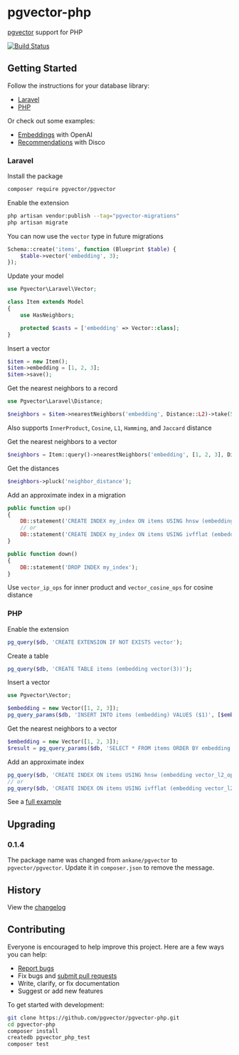 # pgvector-php

[pgvector](https://github.com/pgvector/pgvector) support for PHP

[![Build Status](https://github.com/pgvector/pgvector-php/actions/workflows/build.yml/badge.svg)](https://github.com/pgvector/pgvector-php/actions)

## Getting Started

Follow the instructions for your database library:

- [Laravel](#laravel)
- [PHP](#php)

Or check out some examples:

- [Embeddings](examples/openai_embeddings.php) with OpenAI
- [Recommendations](examples/disco/example.php) with Disco

### Laravel

Install the package

```sh
composer require pgvector/pgvector
```

Enable the extension

```sh
php artisan vendor:publish --tag="pgvector-migrations"
php artisan migrate
```

You can now use the `vector` type in future migrations

```php
Schema::create('items', function (Blueprint $table) {
    $table->vector('embedding', 3);
});
```

Update your model

```php
use Pgvector\Laravel\Vector;

class Item extends Model
{
    use HasNeighbors;

    protected $casts = ['embedding' => Vector::class];
}
```

Insert a vector

```php
$item = new Item();
$item->embedding = [1, 2, 3];
$item->save();
```

Get the nearest neighbors to a record

```php
use Pgvector\Laravel\Distance;

$neighbors = $item->nearestNeighbors('embedding', Distance::L2)->take(5)->get();
```

Also supports `InnerProduct`, `Cosine`, `L1`, `Hamming`, and `Jaccard` distance

Get the nearest neighbors to a vector

```php
$neighbors = Item::query()->nearestNeighbors('embedding', [1, 2, 3], Distance::L2)->take(5)->get();
```

Get the distances

```php
$neighbors->pluck('neighbor_distance');
```

Add an approximate index in a migration

```php
public function up()
{
    DB::statement('CREATE INDEX my_index ON items USING hnsw (embedding vector_l2_ops)');
    // or
    DB::statement('CREATE INDEX my_index ON items USING ivfflat (embedding vector_l2_ops) WITH (lists = 100)');
}

public function down()
{
    DB::statement('DROP INDEX my_index');
}
```

Use `vector_ip_ops` for inner product and `vector_cosine_ops` for cosine distance

### PHP

Enable the extension

```php
pg_query($db, 'CREATE EXTENSION IF NOT EXISTS vector');
```

Create a table

```php
pg_query($db, 'CREATE TABLE items (embedding vector(3))');
```

Insert a vector

```php
use Pgvector\Vector;

$embedding = new Vector([1, 2, 3]);
pg_query_params($db, 'INSERT INTO items (embedding) VALUES ($1)', [$embedding]);
```

Get the nearest neighbors to a vector

```php
$embedding = new Vector([1, 2, 3]);
$result = pg_query_params($db, 'SELECT * FROM items ORDER BY embedding <-> $1 LIMIT 5', [$embedding]);
```

Add an approximate index

```php
pg_query($db, 'CREATE INDEX ON items USING hnsw (embedding vector_l2_ops)');
// or
pg_query($db, 'CREATE INDEX ON items USING ivfflat (embedding vector_l2_ops) WITH (lists = 100)');
```

See a [full example](examples/pgsql.php)

## Upgrading

### 0.1.4

The package name was changed from `ankane/pgvector` to `pgvector/pgvector`. Update it in `composer.json` to remove the message.

## History

View the [changelog](https://github.com/pgvector/pgvector-php/blob/master/CHANGELOG.md)

## Contributing

Everyone is encouraged to help improve this project. Here are a few ways you can help:

- [Report bugs](https://github.com/pgvector/pgvector-php/issues)
- Fix bugs and [submit pull requests](https://github.com/pgvector/pgvector-php/pulls)
- Write, clarify, or fix documentation
- Suggest or add new features

To get started with development:

```sh
git clone https://github.com/pgvector/pgvector-php.git
cd pgvector-php
composer install
createdb pgvector_php_test
composer test
```
